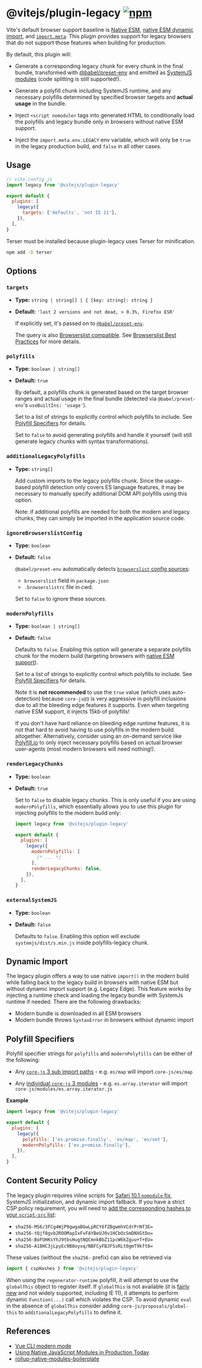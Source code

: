 # @vitejs/plugin-legacy [![npm](https://img.shields.io/npm/v/@vitejs/plugin-legacy.svg)](https://npmjs.com/package/@vitejs/plugin-legacy)

Vite's default browser support baseline is [Native ESM](https://caniuse.com/es6-module), [native ESM dynamic import](https://caniuse.com/es6-module-dynamic-import), and [`import.meta`](https://caniuse.com/mdn-javascript_operators_import_meta). This plugin provides support for legacy browsers that do not support those features when building for production.

By default, this plugin will:

- Generate a corresponding legacy chunk for every chunk in the final bundle, transformed with [@babel/preset-env](https://babeljs.io/docs/en/babel-preset-env) and emitted as [SystemJS modules](https://github.com/systemjs/systemjs) (code splitting is still supported!).

- Generate a polyfill chunk including SystemJS runtime, and any necessary polyfills determined by specified browser targets and **actual usage** in the bundle.

- Inject `<script nomodule>` tags into generated HTML to conditionally load the polyfills and legacy bundle only in browsers without native ESM support.

- Inject the `import.meta.env.LEGACY` env variable, which will only be `true` in the legacy production build, and `false` in all other cases.

## Usage

```js
// vite.config.js
import legacy from '@vitejs/plugin-legacy'

export default {
  plugins: [
    legacy({
      targets: ['defaults', 'not IE 11'],
    }),
  ],
}
```

Terser must be installed because plugin-legacy uses Terser for minification.

```sh
npm add -D terser
```

## Options

### `targets`

- **Type:** `string | string[] | { [key: string]: string }`
- **Default:** `'last 2 versions and not dead, > 0.3%, Firefox ESR'`

  If explicitly set, it's passed on to [`@babel/preset-env`](https://babeljs.io/docs/en/babel-preset-env#targets).

  The query is also [Browserslist compatible](https://github.com/browserslist/browserslist). See [Browserslist Best Practices](https://github.com/browserslist/browserslist#best-practices) for more details.

### `polyfills`

- **Type:** `boolean | string[]`
- **Default:** `true`

  By default, a polyfills chunk is generated based on the target browser ranges and actual usage in the final bundle (detected via `@babel/preset-env`'s `useBuiltIns: 'usage'`).

  Set to a list of strings to explicitly control which polyfills to include. See [Polyfill Specifiers](#polyfill-specifiers) for details.

  Set to `false` to avoid generating polyfills and handle it yourself (will still generate legacy chunks with syntax transformations).

### `additionalLegacyPolyfills`

- **Type:** `string[]`

  Add custom imports to the legacy polyfills chunk. Since the usage-based polyfill detection only covers ES language features, it may be necessary to manually specify additional DOM API polyfills using this option.

  Note: if additional polyfills are needed for both the modern and legacy chunks, they can simply be imported in the application source code.

### `ignoreBrowserslistConfig`

- **Type:** `boolean`
- **Default:** `false`

  `@babel/preset-env` automatically detects [`browserslist` config sources](https://github.com/browserslist/browserslist#browserslist-):

  - `browserslist` field in `package.json`
  - `.browserslistrc` file in cwd.

  Set to `false` to ignore these sources.

### `modernPolyfills`

- **Type:** `boolean | string[]`
- **Default:** `false`

  Defaults to `false`. Enabling this option will generate a separate polyfills chunk for the modern build (targeting browsers with [native ESM support](https://caniuse.com/es6-module)).

  Set to a list of strings to explicitly control which polyfills to include. See [Polyfill Specifiers](#polyfill-specifiers) for details.

  Note it is **not recommended** to use the `true` value (which uses auto-detection) because `core-js@3` is very aggressive in polyfill inclusions due to all the bleeding edge features it supports. Even when targeting native ESM support, it injects 15kb of polyfills!

  If you don't have hard reliance on bleeding edge runtime features, it is not that hard to avoid having to use polyfills in the modern build altogether. Alternatively, consider using an on-demand service like [Polyfill.io](https://polyfill.io/v3/) to only inject necessary polyfills based on actual browser user-agents (most modern browsers will need nothing!).

### `renderLegacyChunks`

- **Type:** `boolean`
- **Default:** `true`

  Set to `false` to disable legacy chunks. This is only useful if you are using `modernPolyfills`, which essentially allows you to use this plugin for injecting polyfills to the modern build only:

  ```js
  import legacy from '@vitejs/plugin-legacy'

  export default {
    plugins: [
      legacy({
        modernPolyfills: [
          /* ... */
        ],
        renderLegacyChunks: false,
      }),
    ],
  }
  ```

### `externalSystemJS`

- **Type:** `boolean`
- **Default:** `false`

  Defaults to `false`. Enabling this option will exclude `systemjs/dist/s.min.js` inside polyfills-legacy chunk.

## Dynamic Import

The legacy plugin offers a way to use native `import()` in the modern build while falling back to the legacy build in browsers with native ESM but without dynamic import support (e.g. Legacy Edge). This feature works by injecting a runtime check and loading the legacy bundle with SystemJs runtime if needed. There are the following drawbacks:

- Modern bundle is downloaded in all ESM browsers
- Modern bundle throws `SyntaxError` in browsers without dynamic import

## Polyfill Specifiers

Polyfill specifier strings for `polyfills` and `modernPolyfills` can be either of the following:

- Any [`core-js` 3 sub import paths](https://unpkg.com/browse/core-js@latest/) - e.g. `es/map` will import `core-js/es/map`

- Any [individual `core-js` 3 modules](https://unpkg.com/browse/core-js@latest/modules/) - e.g. `es.array.iterator` will import `core-js/modules/es.array.iterator.js`

**Example**

```js
import legacy from '@vitejs/plugin-legacy'

export default {
  plugins: [
    legacy({
      polyfills: ['es.promise.finally', 'es/map', 'es/set'],
      modernPolyfills: ['es.promise.finally'],
    }),
  ],
}
```

## Content Security Policy

The legacy plugin requires inline scripts for [Safari 10.1 `nomodule` fix](https://gist.github.com/samthor/64b114e4a4f539915a95b91ffd340acc), SystemJS initialization, and dynamic import fallback. If you have a strict CSP policy requirement, you will need to [add the corresponding hashes to your `script-src` list](https://developer.mozilla.org/en-US/docs/Web/HTTP/Headers/Content-Security-Policy/script-src#unsafe_inline_script):

- `sha256-MS6/3FCg4WjP9gwgaBGwLpRCY6fZBgwmhVCdrPrNf3E=`
- `sha256-tQjf8gvb2ROOMapIxFvFAYBeUJ0v1HCbOcSmDNXGtDo=`
- `sha256-BoFUHKsYhJ9tbsHugtNQCmnkBbZ11pcW6kZguu+T+EU=`
- `sha256-A18HC3jLpyEc9B8oyxq/NBFCyFBJFSsRLt0gmT9kft8=`

<!--
Run `node --input-type=module -e "import {cspHashes} from '@vitejs/plugin-legacy'; console.log(cspHashes.map(h => 'sha256-'+h))"` to retrieve the value.
-->

These values (without the `sha256-` prefix) can also be retrieved via

```js
import { cspHashes } from '@vitejs/plugin-legacy'
```

When using the `regenerator-runtime` polyfill, it will attempt to use the `globalThis` object to register itself. If `globalThis` is not available (it is [fairly new](https://caniuse.com/?search=globalThis) and not widely supported, including IE 11), it attempts to perform dynamic `Function(...)` call which violates the CSP. To avoid dynamic `eval` in the absence of `globalThis` consider adding `core-js/proposals/global-this` to `additionalLegacyPolyfills` to define it.

## References

- [Vue CLI modern mode](https://cli.vuejs.org/guide/browser-compatibility.html#modern-mode)
- [Using Native JavaScript Modules in Production Today](https://philipwalton.com/articles/using-native-javascript-modules-in-production-today/)
- [rollup-native-modules-boilerplate](https://github.com/philipwalton/rollup-native-modules-boilerplate)

